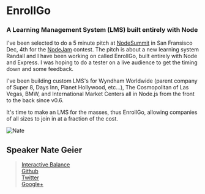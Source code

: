 # EnrollGo 
### A Learning Management System (LMS) built entirely with Node

I've been selected to do a 5 minute pitch at [NodeSummit](http://nodesummit.com/speakers/) in San Fransisco Dec, 4th for the [NodeJam](http://nodesummit.com/nodejam/) contest. The pitch is about a new learning system Randall and I have been working on called EnrollGo, built entirely with Node and Express. I was hoping to do a tester on a live audience to get the timing down and some feedback.

I've been building custom LMS's for Wyndham Worldwide (parent company of Super 8, Days Inn, Planet Hollywood, etc...), The Cosmopolitan of Las Vegas, BMW, and International Market Centers all in Node.js from the front to the back since v0.6.  

It's time to make an LMS for the masses, thus EnrollGo, allowing companies of all sizes to join in at a fraction of the cost.

![Nate](http://www.gravatar.com/avatar/a197153b753ca03e837a6deba12486b1.png "Nate")

## Speaker Nate Geier

>[Interactive Balance](http://interactivebalance.com)  
>[Github](https://github.com/nategeier/)  
>[Twitter](https://twitter.com/nategeier)  
>[Google+](https://plus.google.com/100896801993734452685)  


 
